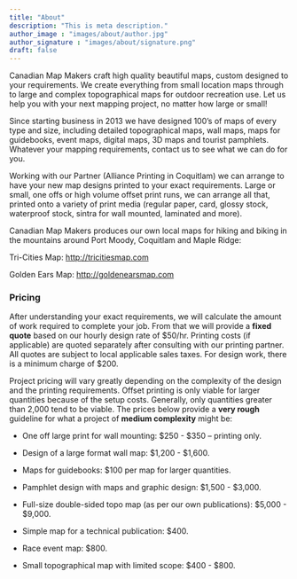 ```yaml
---
title: "About"
description: "This is meta description."
author_image : "images/about/author.jpg"
author_signature : "images/about/signature.png"
draft: false
---
```



Canadian Map Makers craft high quality beautiful maps, custom designed to your requirements. We create everything from small location maps through to large and complex topographical maps for outdoor recreation use. Let us help you with your next mapping project, no matter how large or small!

Since starting business in 2013 we have designed 100’s of maps of every type and size, including detailed topographical maps, wall maps, maps for guidebooks, event maps, digital maps, 3D maps and tourist pamphlets. Whatever your mapping requirements, contact us to see what we can do for you.

Working with our Partner (Alliance Printing in Coquitlam) we can arrange to have your new map designs printed to your exact requirements. Large or small, one offs or high volume offset print runs, we can arrange all that, printed onto a variety of print media (regular paper, card, glossy stock, waterproof stock, sintra for wall mounted, laminated and more).

Canadian Map Makers produces our own local maps for hiking and biking in the mountains around Port Moody, Coquitlam and Maple Ridge:

Tri-Cities Map: <a>http://tricitiesmap.com</a>

Golden Ears Map: <a>http://goldenearsmap.com</a>



### Pricing

After understanding your exact requirements, we will calculate the amount of work required to complete your job. From that we will provide a **fixed quote** based on our hourly design rate of $50/hr. Printing costs (if applicable) are quoted separately after consulting with our printing partner. All quotes are subject to local applicable sales taxes. For design work, there is a minimum charge of $200.

Project pricing will vary greatly depending on the complexity of the design and the printing requirements. Offset printing is only viable for larger quantities because of the setup costs. Generally, only quantities greater than 2,000 tend to be viable. The prices below provide a **very rough** guideline for what a project of **medium complexity** might be:

* One off large print for wall mounting: $250 - $350 – printing only.

* Design of a large format wall map: $1,200 - $1,600.

* Maps for guidebooks: $100 per map for larger quantities.

* Pamphlet design with maps and graphic design: $1,500 - $3,000.

* Full-size double-sided topo map (as per our own publications): $5,000 - $9,000.

* Simple map for a technical publication: $400.

* Race event map: $800.

* Small topographical map with limited scope: $400 - $800.
